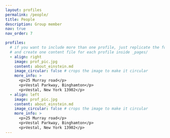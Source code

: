 ```yaml
---
layout: profiles
permalink: /people/
title: People
description: Group member
nav: true
nav_order: 7

profiles:
  # if you want to include more than one profile, just replicate the following block
  # and create one content file for each profile inside _pages/
  - align: right
    image: prof_pic.jpg
    content: about_einstein.md
    image_circular: false # crops the image to make it circular
    more_info: >
      <p>25 Murray road</p>
      <p>Vestal Parkway, Binghamton</p>
      <p>Vestal, New York 13902</p>
  - align: left
    image: prof_pic.jpg
    content: about_einstein.md
    image_circular: false # crops the image to make it circular
    more_info: >
      <p>25 Murray road</p>
      <p>Vestal Parkway, Binghamton</p>
      <p>Vestal, New York 13902</p>
---
```

